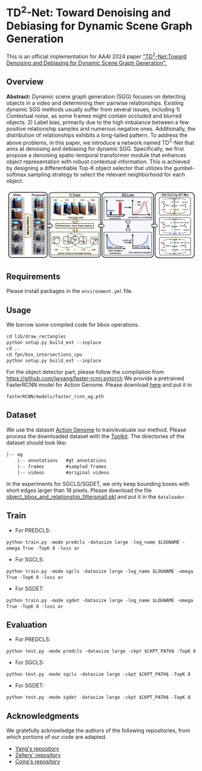 # TD<sup>2</sup>-Net: Toward Denoising and Debiasing for Dynamic Scene Graph Generation
This is an official implementation for AAAI 2024 paper ["TD<sup>2</sup>-Net:Toward Denoising and Debiasing for Dynamic Scene Graph Generation".](https://arxiv.org/pdf/2401.12479)

## Overview
**Abstract:** Dynamic scene graph generation (SGG) focuses on detecting objects in a video and determining their pairwise relationships. Existing dynamic SGG methods usually suffer from several issues, including 1) Contextual noise, as some frames might contain occluded and blurred objects. 2) Label bias, primarily due to the high imbalance between a few positive relationship samples and numerous negative ones. Additionally, the distribution of relationships exhibits a long-tailed pattern. To address the above problems, in this paper, we introduce a network named TD$^2$-Net that aims at denoising and debiasing for dynamic SGG. Specifically, we first propose a denoising spatio-temporal transformer module that enhances object representation with robust contextual information. This is achieved by designing a differentiable Top-K object selector that utilizes the gumbel-softmax sampling strategy to select the relevant neighborhood for each object.

![GitHub Logo](/data/framework.png)

## Requirements
Please install packages in the ```environment.yml``` file.

## Usage

We borrow some compiled code for bbox operations.
```
cd lib/draw_rectangles
python setup.py build_ext --inplace
cd ..
cd fpn/box_intersections_cpu
python setup.py build_ext --inplace
```
For the object detector part, please follow the compilation from https://github.com/jwyang/faster-rcnn.pytorch
We provide a pretrained FasterRCNN model for Action Genome. Please download [here](https://drive.google.com/file/d/1-u930Pk0JYz3ivS6V_HNTM1D5AxmN5Bs/view?usp=sharing) and put it in 
```
fasterRCNN/models/faster_rcnn_ag.pth
```

## Dataset
We use the dataset [Action Genome](https://www.actiongenome.org/#download) to train/evaluate our method. Please process the downloaded dataset with the [Toolkit](https://github.com/JingweiJ/ActionGenome). The directories of the dataset should look like:
```
|-- ag
    |-- annotations   #gt annotations
    |-- frames        #sampled frames
    |-- videos        #original videos
```
 In the experiments for SGCLS/SGDET, we only keep bounding boxes with short edges larger than 16 pixels. Please download the file [object_bbox_and_relationship_filtersmall.pkl](https://drive.google.com/file/d/19BkAwjCw5ByyGyZjFo174Oc3Ud56fkaT/view?usp=sharing) and put it in the ```dataloader```


## Train
+ For PREDCLS: 
```
python train.py -mode predcls -datasize large -log_name $LOGNAME -omega True -TopK 8 -loss ar
```

+ For SGCLS: 
```
python train.py -mode sgcls -datasize large -log_name $LOGNAME -omega True -TopK 8 -loss ar
```
+ For SGDET: 
```
python train.py -mode sgdet -datasize large -log_name $LOGNAME -omega True -TopK 8 -loss ar
```

## Evaluation
<!-- [Trained Models]-->

+ For PREDCLS: 
```
python test.py -mode predcls -datasize large -ckpt $CKPT_PATH$ -TopK 8   
```

+ For SGCLS: 
```
python test.py -mode sgcls -datasize large -ckpt $CKPT_PATH$ -TopK 8  
```
+ For SGDET: 
```
python test.py -mode sgdet -datasize large -ckpt $CKPT_PATH$ -TopK 8
```

## Acknowledgments 
We gratefully acknowledge the authors of the following repositories, from which portions of our code are adapted.
+ [Yang's repository](https://github.com/jwyang/faster-rcnn.pytorch)
+ [Zellers' repository](https://github.com/rowanz/neural-motifs) 
+ [Cong's repository](https://github.com/yrcong/STTran.git)

